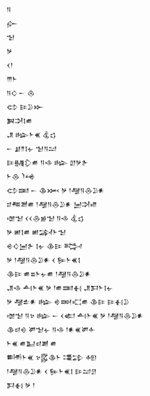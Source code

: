 <div class='block'>
<div class='line'>𒀀</div>
<div class='line'>𒅎</div>
<div class='line'>𒈠</div>
<div class='line'>𒃻</div>
<div class='line'>𒌋𒁹</div>
<div class='line'>𒐈𒈨</div>
<div class='line'>𒀀𒄭 𒀸 𒊮</div>
<div class='line'>𒌌 𒄿𒊒𒁍</div>
<div class='line'>𒀉𒋫𒋙𒌑</div>
<div class='line'>𒂗 𒈗𒈨𒌍 𒆬𒌓</div>
<div class='line'>𒀸 𒋗𒈫𒋙𒉡 𒈠𒀀𒁺</div>
<div class='line'>𒄿𒉆𒁷𒌑 𒀀𒈾 𒈗 𒇻𒃻𒉿</div>
<div class='line'>𒈨𒁲 𒇺𒆲</div>
<div class='line'>𒌌𒌅 𒀸 𒆠𒈲 𒃻 𒁹𒆷𒀀𒁲𒊒𒀭</div>
<div class='line'>𒄑𒍣𒍪𒌑 𒁹𒆷𒀀𒁲𒊒𒀭 𒅁𒋫𒈛</div>
<div class='line'>𒌝𒈠 𒌋𒌋𒁲𒂊𒈠 𒀀𒈾 𒆬𒌓</div>
<div class='line'>𒃻 𒅖𒋙𒌑 𒅖𒋆𒈨𒈠</div>
<div class='line'>𒄴𒄭𒅁𒉿 𒋙𒉡 𒆠𒄿 𒅋</div>
<div class='line'>𒃻 𒁹𒆷𒀀𒁲𒊒𒀭 𒌋 𒌉𒈨𒌍𒋙</div>
<div class='line'>𒆠𒄿 𒌑𒊺𒈨𒉡𒌑 𒁹𒆷𒀀𒁲𒊒𒀭</div>
<div class='line'>𒂗𒈾 𒋀𒈨𒌍 𒃻 𒁹𒌑𒌅𒈬 𒂗𒁕𒈨𒋙𒉡</div>
<div class='line'>𒃻 𒆷𒉺𒀭 𒈗 𒄴𒇷𒄣𒌑 𒆠𒄿 𒄿𒈬𒊒</div>
<div class='line'>𒌝𒈠 𒀀𒆳 𒈗 𒀸 𒌋𒅗 𒋀𒈨𒌍 𒃻 𒁹𒆷𒀀𒁲𒊒𒀭</div>
<div class='line'>𒆠𒁀𒀪 𒂄𒈠𒉡 𒀀𒈾 𒁹𒀭𒌍𒂄𒅆</div>
<div class='line'>𒈨𒌍 𒌑𒆏𒁀𒋢 𒌑</div>
<div class='line'>𒌦𒈨𒌍 𒆳𒌵𒆠𒈨 𒃮𒁉 𒅇</div>
<div class='line'>𒁹𒆷𒀀𒁲𒊒𒀭 𒌋 𒌉𒈨𒌍𒋙 𒄿𒁺𒆪</div>
<div class='line'>𒁕𒈬 𒃻 𒁹</div>
</div>
